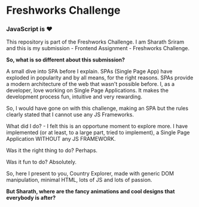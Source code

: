 # Freshworks Challenge

### JavaScript is ❤️

This repository is part of the Freshworks Challenge. 
I am Sharath Sriram and this is my submission - Frontend Assignment - Freshworks Challenge.

**So, what is so different about this submission?**

A small dive into SPA before I explain. SPAs (Single Page App) have exploded in popularity and by all means, for the right reasons. SPAs provide a modern architecture of the web that wasn't possible before. I, as a developer, love working on Single Page Applications. It makes the development process fun, intuitive and very rewarding. 

So, I would have gone on with this challenge, making an SPA but the rules clearly stated that I cannot use any JS Frameworks.

What did I do? - I felt this is an opportune moment to explore more. I have implemented (or at least, to a large part, tried to implement), a Single Page Application WITHOUT any JS FRAMEWORK. 

Was it the right thing to do? Perhaps.

Was it fun to do? Absolutely.

So, here I present to you, Country Explorer, made with generic DOM manipulation, minimal HTML, lots of JS and lots of passion. 

**But Sharath, where are the fancy animations and cool designs that everybody is after?**





